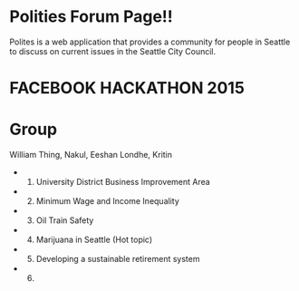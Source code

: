 # Polities Forum Page!!
Polites is a web application that provides a community for people in Seattle to discuss on current issues in the Seattle City Council.
# FACEBOOK HACKATHON 2015

Group
============
William Thing, Nakul, Eeshan Londhe, Kritin

- 1. University District Business Improvement Area

- 2. Minimum Wage and Income Inequality

- 3. Oil Train Safety

- 4. Marijuana in Seattle (Hot topic)

- 5. Developing a sustainable retirement system

- 6. 
